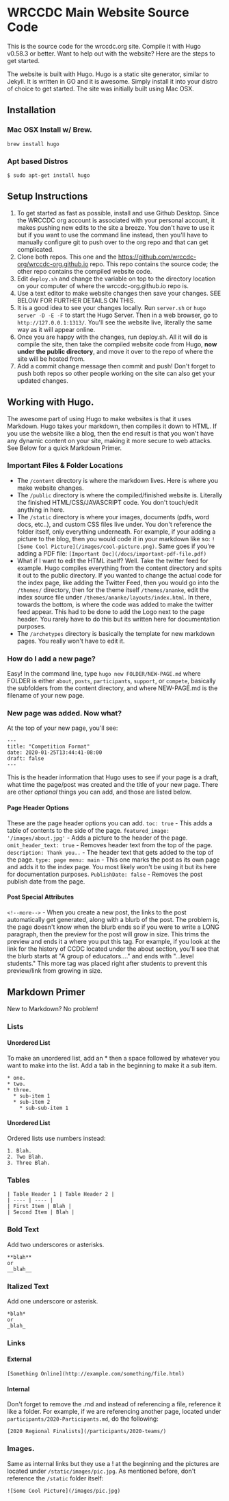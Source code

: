 # WRCCDC Main Website Source Code
This is the source code for the wrccdc.org site. Compile it with Hugo v0.58.3 or better. Want to help out with the website? Here are the steps to get started.

The website is built with Hugo. Hugo is a static site generator, similar to Jekyll. It is written in GO and it is awesome. Simply install it into your distro of choice to get started. The site was initially built using Mac OSX.

## Installation
### Mac OSX Install w/ Brew.
`brew install hugo`

### Apt based Distros
`$ sudo apt-get install hugo`

## Setup Instructions
1. To get started as fast as possible, install and use Github Desktop. Since the WRCCDC org account is associated with your personal account, it makes pushing new edits to the site a breeze. You don't have to use it but if you want to use the command line instead, then you'll have to manually configure git to push over to the org repo and that can get complicated.
2. Clone both repos. This one and the https://github.com/wrccdc-org/wrccdc-org.github.io repo. This repo contains the source code; the other repo contains the compiled website code.
3. Edit `deploy.sh` and change the variable on top to the directory location on your computer of where the wrccdc-org.github.io repo is.
4. Use a text editor to make website changes then save your changes. SEE BELOW FOR FURTHER DETAILS ON THIS.
5. It is a good idea to see your changes locally. Run `server.sh` or `hugo server -D -E -F` to start the Hugo Server. Then in a web browser, go to `http://127.0.0.1:1313/`. You'll see the website live, literally the same way as it will appear online.
6. Once you are happy with the changes, run deploy.sh. All it will do is compile the site, then take the compiled website code from Hugo, **now under the public directory**, and move it over to the repo of where the site will be hosted from.
7. Add a commit change message then commit and push! Don't forget to push both repos so other people working on the site can also get your updated changes.

## Working with Hugo.
The awesome part of using Hugo to make websites is that it uses Markdown. Hugo takes your markdown, then compiles it down to HTML. If you use the website like a blog, then the end result is that you won't have any dynamic content on your site, making it more secure to web attacks. See Below for a quick Markdown Primer.

### Important Files & Folder Locations
* The `/content` directory is where the markdown lives. Here is where you make website changes.
* The `/public` directory is where the compiled/finished website is. Literally the finished HTML/CSS/JAVASCRIPT code. You don't touch/edit anything in here.
* The `/static` directory is where your images, documents (pdfs, word docs, etc..), and custom CSS files live under. You don't reference the folder itself, only everything underneath. For example, if your adding a picture to the blog, then you would code it in your markdown like so: `![Some Cool Picture](/images/cool-picture.png)`. Same goes if you're adding a PDF file: `[Important Doc](/docs/important-pdf-file.pdf)`
* What if I want to edit the HTML itself? Well. Take the twitter feed for example. Hugo compiles everything from the content directory and spits it out to the public directory. If you wanted to change the actual code for the index page, like adding the Twitter Feed, then you would go into the `/themes/` directory, then for the theme itself `/themes/ananke`, edit the index source file under `/themes/ananke/layouts/index.html`. In there, towards the bottom, is where the code was added to make the twitter feed appear. This had to be done to add the Logo next to the page header. You rarely have to do this but its written here for documentation purposes.
* The `/archetypes` directory is basically the template for new markdown pages. You really won't have to edit it.

### How do I add a new page?
Easy! In the command line, type `hugo new FOLDER/NEW-PAGE.md` where FOLDER is either `about`, `posts`, `participants`, `support`, or `compete`, basically the subfolders from the content directory, and where NEW-PAGE.md is the filename of your new page.

### New page was added. Now what?
At the top of your new page, you'll see:
```
---
title: "Competition Format"
date: 2020-01-25T13:44:41-08:00
draft: false
---
```
This is the header information that Hugo uses to see if your page is a draft, what time the page/post was created and the title of your new page. There are other *optional* things you can add, and those are listed below.

#### Page Header Options
These are the page header options you can add.
`toc: true` - This adds a table of contents to the side of the page.
`featured_image: '/images/about.jpg'` - Adds a picture to the header of the page.
`omit_header_text: true` - Removes header text from the top of the page.
`description: Thank you..` - The header text that gets added to the top of the page.
`type: page
menu: main` - This one marks the post as its own page and adds it to the index page. You most likely won't be using it but its here for documentation purposes.
`PublishDate: false` - Removes the post publish date from the page.

#### Post Special Attributes

`<!--more-->` - When you create a new post, the links to the post automatically get generated, along with a blurb of the post. The problem is, the page doesn't know when the blurb ends so if you were to write a LONG paragraph, then the preview for the post will grow in size. This trims the preview and ends it a where you put this tag. For example, if you look at the link for the history of CCDC located under the about section, you'll see that the blurb starts at "A group of educators...." and ends with "...level students." This more tag was placed right after students to prevent this preview/link from growing in size.

## Markdown Primer
New to Markdown? No problem!
### Lists
#### Unordered List
To make an unordered list, add an * then a space followed by whatever you want to make into the list. Add a tab in the beginning to make it a sub item.
```
* one.
* two.
* three.
  * sub-item 1
  * sub-item 2
    * sub-sub-item 1

```
#### Unordered List
Ordered lists use numbers instead:
```
1. Blah.
2. Two Blah.
3. Three Blah.
```
### Tables
```
| Table Header 1 | Table Header 2 |
| ---- | ---- |
| First Item | Blah |
| Second Item | Blah |
```
### Bold Text
Add two underscores or asterisks.
```
**blah**
or
__blah__
```
### Italized Text
Add one underscore or asterisk.
```
*blah*
or
_blah_
```
### Links
#### External
```
[Something Online](http://example.com/something/file.html)
```
#### Internal
Don't forget to remove the .md and instead of referencing a file, reference it like a folder.
For example, if we are referencing another page, located under `participants/2020-Participants.md`, do the following:
```
[2020 Regional Finalists](/participants/2020-teams/)
```
### Images.
Same as internal links but they use a ! at the beginning and the pictures are located under `/static/images/pic.jpg`. As mentioned before, don't reference the `/static` folder itself:
```
![Some Cool Picture](/images/pic.jpg)
```
